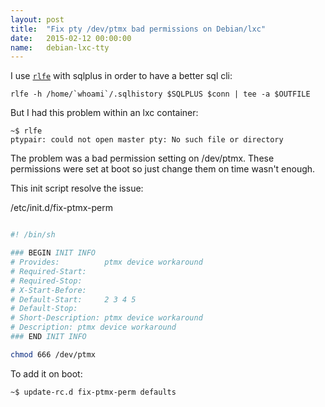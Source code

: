 ```yaml
---
layout: post
title:  "Fix pty /dev/ptmx bad permissions on Debian/lxc"
date:   2015-02-12 00:00:00
name:   debian-lxc-tty
---
```


I use [`rlfe`](https://packages.debian.org/fr/wheezy/rlfe) with sqlplus in order to have a better sql cli:

~~~
rlfe -h /home/`whoami`/.sqlhistory $SQLPLUS $conn | tee -a $OUTFILE
~~~

But I had this problem within an lxc container:

~~~
~$ rlfe 
ptypair: could not open master pty: No such file or directory
~~~

The problem was a bad permission setting on /dev/ptmx. These permissions were set at boot so just change them on time wasn't enough.

This init script resolve the issue:

/etc/init.d/fix-ptmx-perm

~~~bash

#! /bin/sh

### BEGIN INIT INFO
# Provides:          ptmx device workaround
# Required-Start:    
# Required-Stop:
# X-Start-Before:    
# Default-Start:     2 3 4 5
# Default-Stop:      
# Short-Description: ptmx device workaround
# Description: ptmx device workaround
### END INIT INFO

chmod 666 /dev/ptmx
~~~

To add it on boot:

~~~
~$ update-rc.d fix-ptmx-perm defaults
~~~
